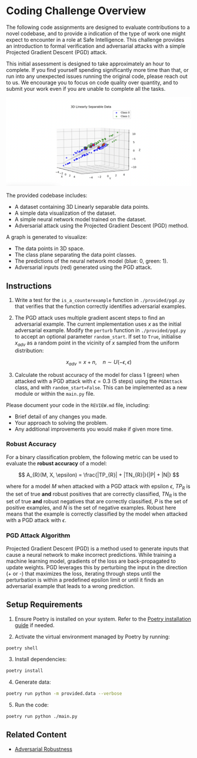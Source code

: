 # Coding Challenge Overview

The following code assignments are designed to evaluate contributions to a novel codebase, and
to provide a indication of the type of work one might expect to encounter in a role at
Safe Intelligence. This challenge provides an introduction to formal verification and adversarial
attacks with a simple Projected Gradient Descent (PGD) attack.

This initial assessment is designed to take approximately an hour to complete. If you find yourself
spending significantly more time than that, or run into any unexpected issues running the original
code, please reach out to us. We encourage you to focus on code quality over quantity, and to submit
your work even if you are unable to complete all the tasks.

[![Graph](./assets/3d-plot.png)](./assets/3d-plot.png)

The provided codebase includes:

- A dataset containing 3D Linearly separable data points.
- A simple data visualization of the dataset.
- A simple neural network model trained on the dataset.
- Adversarial attack using the Projected Gradient Descent (PGD) method.

A graph is generated to visualize:

- The data points in 3D space.
- The class plane separating the data point classes.
- The predictions of the neural network model (blue: 0, green: 1).
- Adversarial inputs (red) generated using the PGD attack.

## Instructions

1. Write a test for the `is_a_counterexample` function in `./provided/pgd.py` that verifies that the
function correctly identifies adversarial examples.

2. The PGD attack uses multiple gradient ascent steps to find an adversarial example. The current 
implementation uses $x$ as the initial adversarial example. Modify the `perturb` function in 
`./provided/pgd.py` to accept an optional parameter `random_start`. If set to `True`, initialise 
$x_{adv}$ as a random point in the vicinity of $x$ sampled from the uniform distribution:

$$
x_{adv} = x + n, \quad n \sim U(-\epsilon, \epsilon)
$$

3. Calculate the robust accuracy of the model for class 1 (green) when attacked with a PGD attack 
with $\epsilon = 0.3$ (5 steps) using the `PGDAttack` class, and with `random_start=False`. This can
be implemented as a new module or within the `main.py` file.

Please document your code in the `REVIEW.md` file, including:

- Brief detail of any changes you made.
- Your approach to solving the problem.
- Any additional improvements you would make if given more time.

### Robust Accuracy

For a binary classification problem, the following metric can be used to evaluate the 
**robust accuracy** of a model:

$$
A_{R}(M, X, \epsilon) = \frac{|TP_{R}| + |TN_{R}|}{|P| + |N|}
$$

where for a model $M$ when attacked with a PGD attack with epsilon $\epsilon$, $TP_{R}$ is the set 
of true __and__ robust positives that are correctly classified, $TN_{R}$ is the set of true __and__ 
robust negatives that are correctly classified, $P$ is the set of positive examples, and $N$ is the 
set of negative examples. Robust here means that the example is correctly classified by the model 
when attacked with a PGD attack with $\epsilon$.

### PGD Attack Algorithm

Projected Gradient Descent (PGD) is a method used to generate inputs that cause a neural network to 
make incorrect predictions. While training a machine learning model, gradients of the loss are 
back-propagated to update weights. PGD leverages this by perturbing the input in the direction 
(+ or -) that maximizes the loss, iterating through steps until the perturbation is within a 
predefined epsilon limit or until it finds an adversarial example that leads to a wrong prediction.

## Setup Requirements

1. Ensure Poetry is installed on your system. Refer to the [Poetry installation guide](https://python-poetry.org/docs/#installation) if needed.
   
2. Activate the virtual environment managed by Poetry by running:
   
```bash
poetry shell
```

3. Install dependencies:

```bash
poetry install
```

4. Generate data:

```bash
poetry run python -m provided.data --verbose
```

5. Run the code:

```bash
poetry run python ./main.py
```

## Related Content

- [Adversarial Robustness](https://www.youtube.com/watch?v=wIX00bZ173k)




